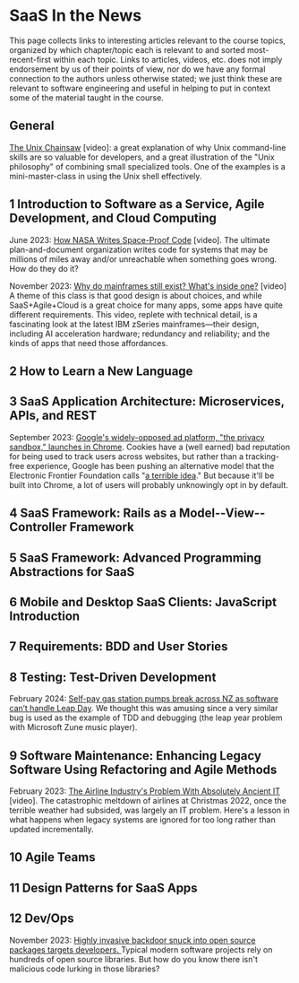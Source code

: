 # SaaS In the News

This page collects links to interesting articles relevant to the course topics, organized by which chapter/topic each is relevant to and sorted most-recent-first within each topic. Links to articles, videos, etc. does not imply endorsement by us of their points of view, nor do we have any formal connection to the authors unless otherwise stated; we just think these are relevant to software engineering and useful in helping to put in context some of the material taught in the course.

## General

[The Unix Chainsaw](https://www.youtube.com/watch?v=ZQnyApKysg4) \[video]: a great explanation of why Unix command-line skills are so valuable for developers, and a great illustration of the "Unix philosophy" of combining small specialized tools. One of the examples is a mini-master-class in using the Unix shell effectively.

## 1 Introduction to Software as a Service, Agile Development, and Cloud Computing

June 2023: [How NASA Writes Space-Proof Code](https://www.youtube.com/watch?v=GWYhtksrmhE) \[video]. The ultimate plan-and-document organization writes code for systems that may be millions of miles away and/or unreachable when something goes wrong. How do they do it?

November 2023: [Why do mainframes still exist? What's inside one?](https://www.youtube.com/watch?v=ouAG4vXFORc) \[video] A theme of this class is that good design is about choices, and while SaaS+Agile+Cloud is a great choice for many apps, some apps have quite different requirements. This video, replete with technical detail, is a fascinating look at the latest IBM zSeries mainframes—their design, including AI acceleration hardware; redundancy and reliability; and the kinds of apps that need those affordances.

## 2 How to Learn a New Language

## 3 SaaS Application Architecture: Microservices, APIs, and REST

September 2023: [Google's widely-opposed ad platform, "the privacy sandbox," launches in Chrome](https://arstechnica.com/gadgets/2023/09/googles-widely-opposed-ad-platform-the-privacy-sandbox-launches-in-chrome/). Cookies have a (well earned) bad reputation for being used to track users across websites, but rather than a tracking-free experience, Google has been pushing an alternative model that the Electronic Frontier Foundation calls "[a terrible idea](https://www.eff.org/deeplinks/2021/03/googles-floc-terrible-idea)." But because it'll be built into Chrome, a lot of users will probably unknowingly opt in by default.

## 4 SaaS Framework: Rails as a Model--View--Controller Framework

## 5 SaaS Framework: Advanced Programming Abstractions for SaaS

## 6 Mobile and Desktop SaaS Clients: JavaScript Introduction

## 7 Requirements: BDD and User Stories

## 8 Testing: Test-Driven Development

February 2024: [Self-pay gas station pumps break across NZ as software can’t handle Leap Day](https://arstechnica.com/gadgets/2024/02/leap-year-glitch-broke-self-pay-pumps-across-new-zealand-for-over-10-hours/). We thought this was amusing since a very similar bug is used as the example of TDD and debugging (the leap year problem with Microsoft Zune music player).

## 9 Software Maintenance: Enhancing Legacy Software Using Refactoring and Agile Methods

February 2023: [The Airline Industry's Problem With Absolutely Ancient IT](https://www.youtube.com/watch?v=1-m\_Jjse-cs) \[video]. The catastrophic meltdown of airlines at Christmas 2022, once the terrible weather had subsided, was largely an IT problem. Here's a lesson in what happens when legacy systems are ignored for too long rather than updated incrementally.

## 10 Agile Teams

## 11 Design Patterns for SaaS Apps

## 12 Dev/Ops

November 2023: [Highly invasive backdoor snuck into open source packages targets developers. ](https://arstechnica.com/security/2023/11/developers-targeted-with-malware-that-monitors-their-every-move/)Typical modern software projects rely on hundreds of open source libraries. But how do you know there isn't malicious code lurking in those libraries?

